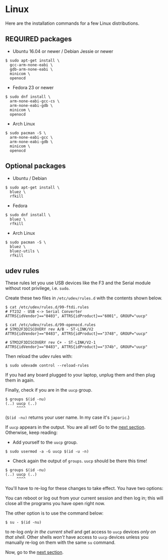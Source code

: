 # Linux

Here are the installation commands for a few Linux distributions.

## REQUIRED packages

- Ubuntu 16.04 or newer / Debian Jessie or newer

```
$ sudo apt-get install \
  gcc-arm-none-eabi \
  gdb-arm-none-eabi \
  minicom \
  openocd
```

- Fedora 23 or newer

```
$ sudo dnf install \
  arm-none-eabi-gcc-cs \
  arm-none-eabi-gdb \
  minicom \
  openocd
```

- Arch Linux

```
$ sudo pacman -S \
  arm-none-eabi-gcc \
  arm-none-eabi-gdb \
  minicom \
  openocd
```

## Optional packages

- Ubuntu / Debian

```
$ sudo apt-get install \
  bluez \
  rfkill
```

- Fedora

```
$ sudo dnf install \
  bluez \
  rfkill
```

- Arch Linux

```
$ sudo pacman -S \
  bluez \
  bluez-utils \
  rfkill
```

## udev rules

These rules let you use USB devices like the F3 and the Serial module without
root privilege, i.e. `sudo`.

Create these two files in `/etc/udev/rules.d` with the contents shown below.

```
$ cat /etc/udev/rules.d/99-ftdi.rules
# FT232 - USB <-> Serial Converter
ATTRS{idVendor}=="0403", ATTRS{idProduct}=="6001", GROUP="uucp"
```

```
$ cat /etc/udev/rules.d/99-openocd.rules
# STM32F3DISCOVERY rev A/B - ST-LINK/V2
ATTRS{idVendor}=="0483", ATTRS{idProduct}=="3748", GROUP="uucp"

# STM32F3DISCOVERY rev C+ - ST-LINK/V2-1
ATTRS{idVendor}=="0483", ATTRS{idProduct}=="374b", GROUP="uucp"
```

Then reload the udev rules with:

```
$ sudo udevadm control --reload-rules
```

If you had any board plugged to your laptop, unplug them and then plug them in
again.

Finally, check if you are in the `uucp` group.

```
$ groups $(id -nu)
(..) uucp (..)
     ^^^^
```

(`$(id -nu)` returns your user name. In my case it's `japaric`.)

If `uucp` appears in the output. You are all set! Go to the [next section].
Otherwise, keep reading:

[next section]: 03-setup/verify.html

- Add yourself to the `uucp` group.

```
$ sudo usermod -a -G uucp $(id -u -n)
```

- Check again the output of `groups`. `uucp` should be there this time!

```
$ groups $(id -nu)
(..) uucp (..)
     ^^^^
```

You'll have to re-log for these changes to take effect. You have two options:

You can reboot or log out from your current session and then log in; this will
close all the programs you have open right now.

The other option is to use the command below:

```
$ su - $(id -nu)
```

to re-log *only in the current shell* and get access to `uucp` devices *only on
that shell*. Other shells *won't* have access to `uucp` devices unless you
manually re-log on them with the same `su` command.

Now, go to the [next section].
